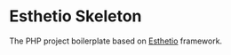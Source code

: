 # Esthetio Skeleton

The PHP project boilerplate based on [Esthetio](https://github.com/esthetio/framework) framework.
